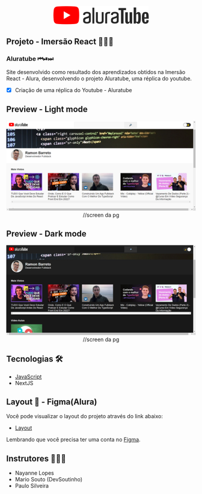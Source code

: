 <p align="center">
  <img alt="Aluratube" src=".github/logo.svg" />
</p>

## Projeto - Imersão React 👨🏽‍💻

### Aluratube ⏮⏯⏭

Site desenvolvido como resultado dos aprendizados obtidos na Imersão React - Alura, desenvolvendo o projeto Aluratube, uma réplica do youtube.

- [x] Criação de uma réplica do Youtube - Aluratube

## Preview - Light mode
<p align="center">
  <img alt="Light mode - screen" src=".github/preview.png"> //screen da pg
</p>

## Preview - Dark mode
<p align="center">
  <img alt="Dark mode - screen" src=".github/preview_dark.png"> //screen da pg
</p>

## Tecnologias 🛠

- [JavaScript](https://www.javascript.org/)
- NextJS
  
## Layout 🔲 - Figma(Alura)

Você pode visualizar o layout do projeto através do link abaixo:

- [Layout](https://www.figma.com/file/1acrju7CLwHkSh6e7xEk9h/Aluratube?node-id=0%3A1&t=fSsMs2uITSMu8QiJ-1)

Lembrando que você precisa ter uma conta no [Figma](http://figma.com/).

## Instrutores 👨🏽‍🏫

- Nayanne Lopes
- Mario Souto (DevSoutinho)
- Paulo Silveira


